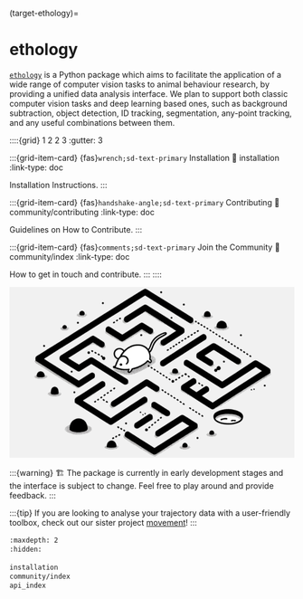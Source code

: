 (target-ethology)=
# ethology

[`ethology`](https://github.com/neuroinformatics-unit/ethology) is a Python package which aims to facilitate the application of a wide range of computer vision tasks to animal behaviour research, by providing a unified data analysis interface. We plan to support both classic computer vision tasks and deep learning based ones, such as background subtraction, object detection, ID tracking, segmentation, any-point tracking, and any useful combinations between them.

::::{grid} 1 2 2 3
:gutter: 3

:::{grid-item-card} {fas}`wrench;sd-text-primary` Installation
:link: installation
:link-type: doc

Installation Instructions.
:::

:::{grid-item-card} {fas}`handshake-angle;sd-text-primary` Contributing
:link: community/contributing
:link-type: doc

Guidelines on How to Contribute.
:::

:::{grid-item-card} {fas}`comments;sd-text-primary` Join the Community
:link: community/index
:link-type: doc

How to get in touch and contribute.
:::
::::

![](_static/behaviour_card.png)

:::{warning}
🏗️ The package is currently in early development stages and the interface is subject to change. Feel free to play around and provide feedback.
:::

:::{tip}
If you are looking to analyse your trajectory data with a user-friendly toolbox, check out our sister project
[movement](https://movement.neuroinformatics.dev)!
:::

```{toctree}
:maxdepth: 2
:hidden:

installation
community/index
api_index
```
